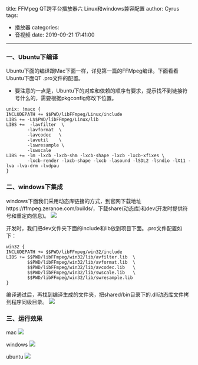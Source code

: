 title: FFMpeg QT跨平台播放器六 Linux和windows兼容配置
author: Cyrus
tags:
  - 播放器
categories:
  - 音视频
date: 2019-09-21 17:41:00
---

### 一、Ubuntu下编译
Ubuntu下面的编译跟Mac下面一样，详见第一篇的FFMpeg编译。下面看看Ubuntu下面QT .pro文件的配置。
* 要注意的一点是，Ubuntu下的对库和依赖的顺序有要求，提示找不到链接符号什么的，需要根据pkgconfig修改下位置。

~~~
unix: !macx {
INCLUDEPATH += $$PWD/libFFmpeg/Linux/include
LIBS += -L$$PWD/libFFmpeg/Linux/lib
LIBS +=  -lavfilter  \
        -lavformat  \
        -lavcodec   \
        -lavutil    \
        -lswresample \
        -lswscale
LIBS += -lm -lxcb -lxcb-shm -lxcb-shape -lxcb -lxcb-xfixes \
        -lxcb-render -lxcb-shape -lxcb -lasound -lSDL2 -lsndio -lX11 -lva -lva-drm -lvdpau
}

~~~

### 二、windows下集成
windows下面我们采用动态库链接的方式，到官网下载地址https://ffmpeg.zeranoe.com/builds/，下载share(动态库)和dev(开发时提供符号和重定向信息)。
![](win_1.png)

开发时，我们把dev文件夹下面的include和lib放到项目下面。.pro文件配置如下：
~~~
win32 {
INCLUDEPATH += $$PWD/libFFmpeg/win32/include
LIBS += $$PWD/libFFmpeg/win32/lib/avfilter.lib  \
        $$PWD/libFFmpeg/win32/lib/avformat.lib  \
        $$PWD/libFFmpeg/win32/lib/avcodec.lib   \
        $$PWD/libFFmpeg/win32/lib/swscale.lib   \
        $$PWD/libFFmpeg/win32/lib/swresample.lib
}

~~~

编译通过后，再找到编译生成的文件夹，把shared/bin目录下的.dll动态库文件拷到程序同级目录。
![](win_2.png)

### 三、运行效果
mac
![](result_mac.png)

windows
![](result_win.png)

ubuntu
![](result_unix.png)

